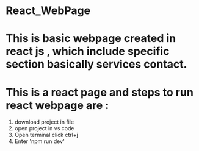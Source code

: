 # React_WebPage
# This is basic webpage created in react js , which include specific section basically services contact.
# This is a react page and steps to run react webpage are : 
1) download project in file
2) open project in vs code
3) Open terminal click ctrl+j
4) Enter 'npm run dev'
